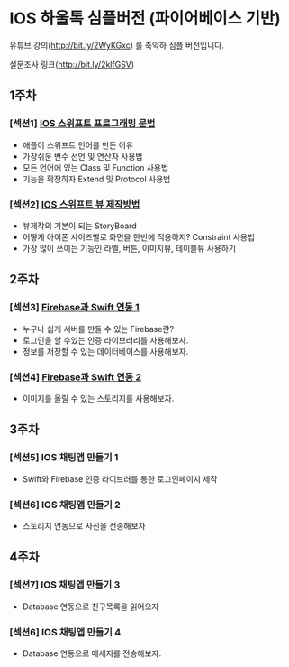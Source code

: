 # IOS 하울톡 심플버전 (파이어베이스 기반)
유튜브 강의(http://bit.ly/2WyKGxc) 를 축약하 심플 버전입니다.

설문조사 링크(http://bit.ly/2klfGSV)

## 1주차
### [섹션1] [IOS 스위프트 프로그래밍 문법](https://github.com/you6878/howltalk_ios_simple_version/blob/master/Guide/section_1/index.md)

- 애플이 스위프트 언어를 만든 이유
- 가장쉬운 변수 선언 및 연산자 사용법
- 모든 언어에 있는 Class 및 Function 사용법
- 기능을 확장하자 Extend 및 Protocol 사용법

### [섹션2] [IOS 스위프트 뷰 제작방법](https://github.com/you6878/howltalk_ios_simple_version/blob/master/Guide/section_2/index.md)
- 뷰제작의 기본이 되는 StoryBoard
- 어떻게 아이폰 사이즈별로 화면을 한번에 적용하지? Constraint 사용법
- 가장 많이 쓰이는 기능인 라벨, 버튼, 이미지뷰, 테이블뷰 사용하기

## 2주차
### [섹션3] [Firebase과 Swift 연동 1](https://github.com/you6878/howltalk_ios_simple_version/blob/master/Guide/section_3/index.md)
- 누구나 쉽게 서버를 만들 수 있는 Firebase란?
- 로그인을 할 수있는 인증 라이브러리를 사용해보자.
- 정보를 저장할 수 있는 데이터베이스를 사용해보자.

### [섹션4] [Firebase과 Swift 연동 2](https://github.com/you6878/howltalk_ios_simple_version/blob/master/Guide/section_4/index.md)
- 이미지를 올릴 수 있는 스토리지를 사용해보자.

## 3주차

### [섹션5] IOS 채팅앱 만들기 1
- Swift와 Firebase 인증 라이브러를 통한 로그인페이지 제작

### [섹션6] IOS 채팅앱 만들기 2
- 스토리지 연동으로 사진을 전송해보자

## 4주차

### [섹션7] IOS 채팅앱 만들기 3
- Database 연동으로 친구목록을 읽어오자

### [섹션6] IOS 채팅앱 만들기 4
- Database 연동으로 메세지를 전송해보자.

